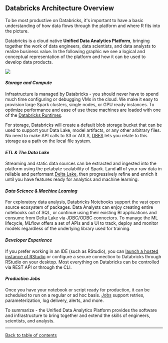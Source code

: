 ## Databricks Architecture Overview

To be most productive on Databricks, it's important to have a basic understanding of how data flows through the platform and where R fits into the picture.

Databricks is a cloud native **Unified Data Analytics Platform**, bringing together the work of data engineers, data scientists, and data analysts to realize business value.  In the following graphic we see a logical and conceptual representation of the platform and how it can be used to develop data products. 

<img src="https://github.com/marygracemoesta/R-User-Guide/blob/master/Getting_Started/images/ref_arch.png?raw=true">

#### *Storage and Compute*

Infrastructure is managed by Databricks - you should never have to spend much time configuring or debugging VMs in the cloud.  We make it easy to provision large Spark clusters, single nodes, or GPU ready instances.  To optimize performance and ease of use these machines are loaded with one of the [Databricks Runtimes](https://github.com/marygracemoesta/R-User-Guide/blob/master/Getting_Started/DB_Runtime.md).  

For storage, Databricks will create a default blob storage bucket that can be used to support your Data Lake, model artifacts, or any other arbitrary files.  No need to make API calls to S3 or ADLS, [DBFS](https://github.com/marygracemoesta/R-User-Guide/blob/master/Getting_Started/DBFS.md) lets you relate to this storage as a path on the local file system. 

#### *ETL & The Data Lake*

Streaming and static data sources can be extracted and ingested into the platform using the petabyte scalability of Spark.  Land **all** of your raw data in reliable and performant [Delta Lake](https://github.com/marygracemoesta/R-User-Guide/blob/master/Delta_Lake/deltaLake.md), then progressively refine and enrich it until you have features ready for analytics and machine learning.  

#### *Data Science & Machine Learning*

For exploratory data analysis, Databricks Notebooks support the vast open source ecosystem of packages.  Data Analysts can enjoy creating entire notebooks out of SQL, or continue using their existing BI applications and consume from Delta Lake via JDBC/ODBC connectors.  To manage the ML lifecycle, MLflow offers a set of APIs and a UI to track, deploy and monitor models regardless of the underlying library used for training.  

#### *Developer Experience*

If you prefer working in an IDE (such as RStudio), you can [launch a hosted instance of RStudio](https://github.com/marygracemoesta/R-User-Guide/blob/master/Developing_on_Databricks/RStudio_integrations.md) or configure a secure connection to Databricks through RStudio on your desktop.  Most everything on Databricks can be controlled via REST API or through the CLI.  

#### *Production Jobs*

Once you have your notebook or script ready for production, it can be scheduled to run on a regular or ad hoc basis.  [Jobs](https://docs.databricks.com/jobs.html#jobs) support retries, parameterization, log delivery, alerts, and more.  

To summarize - the Unified Data Analytics Platform provides the software and infrastructure to bring together and extend the skills of engineers, scientists, and analysts.

___

[Back to table of contents](https://github.com/marygracemoesta/R-User-Guide#contents)


